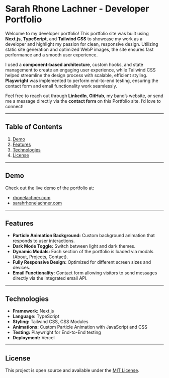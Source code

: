# Sarah Rhone Lachner - Developer Portfolio

Welcome to my developer portfolio! This portfolio site was built using **Next.js**, **TypeScript**, and **Tailwind CSS** to showcase my work as a developer and highlight my passion for clean, responsive design. Utilizing static site generation and optimized WebP images, the site ensures fast performance and a smooth user experience.

I used a **component-based architecture**, custom hooks, and state management to create an engaging user experience, while Tailwind CSS helped streamline the design process with scalable, efficient styling. **Playwright** was implemented to perform end-to-end testing, ensuring the contact form and email functionality work seamlessly.

Feel free to reach out through **LinkedIn**, **GitHub**, my band’s website, or send me a message directly via the **contact form** on this Portfolio site. I’d love to connect!

---

## **Table of Contents**
1. [Demo](#demo)
2. [Features](#features)
3. [Technologies](#technologies)
4. [License](#license)

---

## **Demo**
Check out the live demo of the portfolio at:
- [rhonelachner.com](https://rhonelachner.com)
- [sarahrhonelachner.com](https://sarahrhonelachner.com)

---

## **Features**
- **Particle Animation Background:** Custom background animation that responds to user interactions.
- **Dark Mode Toggle:** Switch between light and dark themes.
- **Dynamic Modals:** Each section of the portfolio is loaded via modals (About, Projects, Contact).
- **Fully Responsive Design:** Optimized for different screen sizes and devices.
- **Email Functionality:** Contact form allowing visitors to send messages directly via the integrated email API.

---

## **Technologies**
- **Framework:** Next.js
- **Language:** TypeScript
- **Styling:** Tailwind CSS, CSS Modules
- **Animations:** Custom Particle Animation with JavaScript and CSS
- **Testing:** Playwright for End-to-End testing
- **Deployment:** Vercel

---

## **License**
This project is open source and available under the [MIT License](LICENSE).


